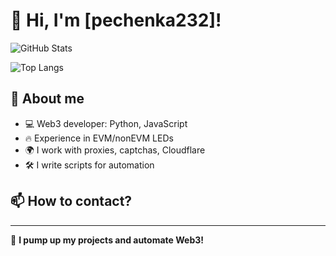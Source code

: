 # 👋 Hi, I'm [pechenka232]!

![GitHub Stats](https://github-readme-stats.vercel.app/api?username=pechenka232&show_icons=true&theme=radical&include_all_commits=true)

![Top Langs](https://github-readme-stats.vercel.app/api/top-langs/?username=pechenka232&layout=compact&theme=radical)




## 📌 About me
- 💻 Web3 developer: Python, JavaScript
- 🔥 Experience in EVM/nonEVM LEDs
- 🌍 I work with proxies, captchas, Cloudflare
- 🛠 I write scripts for automation

## 📫 How to contact?


---
🚀 **I pump up my projects and automate Web3!**
